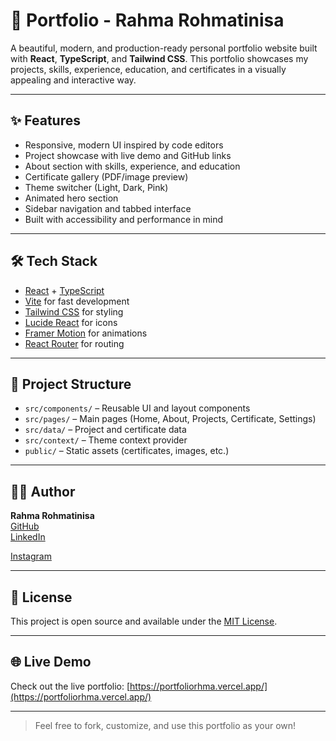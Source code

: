 # 🌟 Portfolio - Rahma Rohmatinisa

A beautiful, modern, and production-ready personal portfolio website built with **React**, **TypeScript**, and **Tailwind CSS**. This portfolio showcases my projects, skills, experience, education, and certificates in a visually appealing and interactive way.

---

## ✨ Features

- Responsive, modern UI inspired by code editors
- Project showcase with live demo and GitHub links
- About section with skills, experience, and education
- Certificate gallery (PDF/image preview)
- Theme switcher (Light, Dark, Pink)
- Animated hero section
- Sidebar navigation and tabbed interface
- Built with accessibility and performance in mind

---

## 🛠️ Tech Stack

- [React](https://react.dev/) + [TypeScript](https://www.typescriptlang.org/)
- [Vite](https://vitejs.dev/) for fast development
- [Tailwind CSS](https://tailwindcss.com/) for styling
- [Lucide React](https://lucide.dev/) for icons
- [Framer Motion](https://www.framer.com/motion/) for animations
- [React Router](https://reactrouter.com/) for routing

---

## 📁 Project Structure

- `src/components/` – Reusable UI and layout components
- `src/pages/` – Main pages (Home, About, Projects, Certificate, Settings)
- `src/data/` – Project and certificate data
- `src/context/` – Theme context provider
- `public/` – Static assets (certificates, images, etc.)

---

## 🧑‍💻 Author

**Rahma Rohmatinisa**  
[GitHub](https://github.com/rahmatrix)  
[LinkedIn](https://www.linkedin.com/in/rahma-rohmatinisa-5a008a369/) 

[Instagram](https://www.instagram.com/rah.mails?igsh=MXBoaGt2bWh5N2pl)

---

## 📄 License

This project is open source and available under the [MIT License](LICENSE).

---

## 🌐 Live Demo

Check out the live portfolio: [https://portfoliorhma.vercel.app/](https://portfoliorhma.vercel.app/)

---

> Feel free to fork, customize, and use this portfolio as your own!
